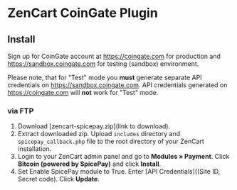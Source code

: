 # ZenCart CoinGate Plugin

## Install

Sign up for CoinGate account at <https://coingate.com> for production and <https://sandbox.coingate.com> for testing (sandbox) environment.

Please note, that for "Test" mode you **must** generate separate API credentials on <https://sandbox.coingate.com>. API credentials generated on <https://coingate.com> will **not** work for "Test" mode.

### via FTP

1. Download [zencart-spicepay.zip](link to download).
2. Extract downloaded zip. Upload `includes` directory and `spicepay_callback.php` file to the root directory of your ZenCart installation.
3. Login to your ZenCart admin panel and go to **Modules » Payment**. Click **Bitcoin (powered by SpicePay)** and click **Install**.
4. Set Enable SpicePay module to True. Enter [API Credentials]((Site ID, Secret code). Click **Update**.
